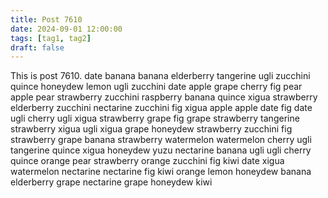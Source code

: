 ```yaml
---
title: Post 7610
date: 2024-09-01 12:00:00
tags: [tag1, tag2]
draft: false
---
```

This is post 7610.
date
banana
banana
elderberry
tangerine
ugli
zucchini
quince
honeydew
lemon
ugli
zucchini
date
apple
grape
cherry
fig
pear
apple
pear
strawberry
zucchini
raspberry
banana
quince
xigua
strawberry
elderberry
zucchini
nectarine
zucchini
fig
xigua
apple
apple
date
fig
date
ugli
cherry
ugli
xigua
strawberry
grape
fig
grape
strawberry
tangerine
strawberry
xigua
ugli
xigua
grape
honeydew
strawberry
zucchini
fig
strawberry
grape
banana
strawberry
watermelon
watermelon
cherry
ugli
tangerine
quince
xigua
honeydew
yuzu
nectarine
banana
ugli
ugli
cherry
quince
orange
pear
strawberry
orange
zucchini
fig
kiwi
date
xigua
watermelon
nectarine
nectarine
fig
kiwi
orange
lemon
honeydew
banana
elderberry
grape
nectarine
grape
honeydew
kiwi

